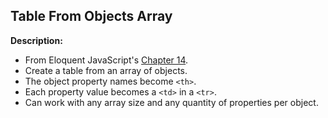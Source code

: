 ## Table From Objects Array

**Description:**
- From Eloquent JavaScript's [Chapter 14](http://eloquentjavascript.net/14_dom.html).
- Create a table from an array of objects.
- The object property names become `<th>`.
- Each property value becomes a `<td>` in a `<tr>`.
- Can work with any array size and any quantity of properties per object.